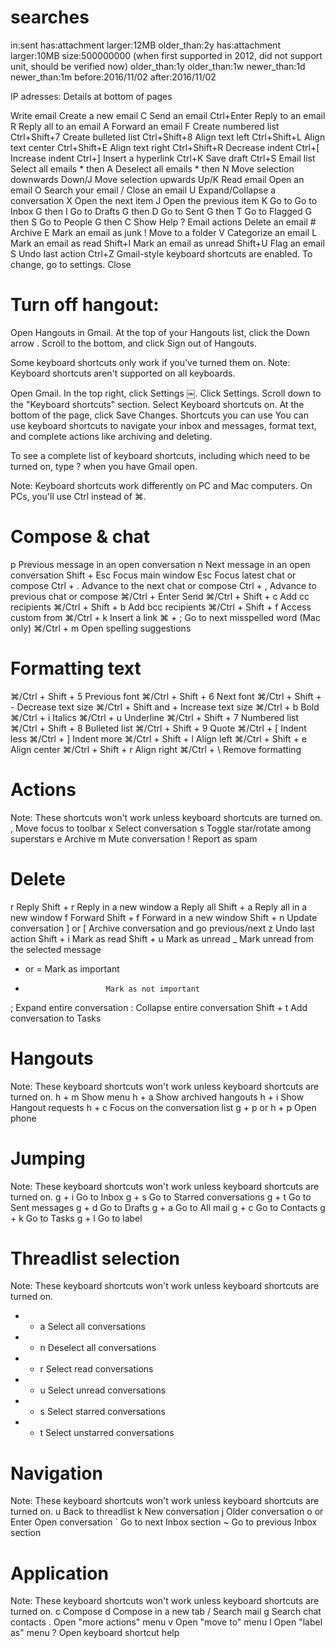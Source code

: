 # searches
in:sent has:attachment larger:12MB older_than:2y
has:attachment larger:10MB
size:500000000 (when first supported in 2012, did not support unit, should be verified now)
older_than:1y
older_than:1w
newer_than:1d
newer_than:1m
before:2016/11/02
after:2016/11/02

IP adresses: Details at bottom of pages


Write email
Create a new email	C
Send an email	Ctrl+Enter
Reply to an email	R
Reply all to an email	A
Forward an email	F
Create numbered list	Ctrl+Shift+7
Create bulleted list	Ctrl+Shift+8
Align text left	Ctrl+Shift+L
Align text center	Ctrl+Shift+E
Align text right	Ctrl+Shift+R
Decrease indent	Ctrl+[
Increase indent	Ctrl+]
Insert a hyperlink	Ctrl+K
Save draft	Ctrl+S
Email list
Select all emails	* then A
Deselect all emails	* then N
Move selection downwards	Down/J
Move selection upwards	Up/K
Read email
Open an email	O
Search your email	/
Close an email	U
Expand/Collapse a conversation	X
Open the next item	J
Open the previous item	K
Go to
Go to Inbox	G then I
Go to Drafts	G then D
Go to Sent	G then T
Go to Flagged	G then S
Go to People	G then C
Show Help	?
Email actions
Delete an email	#
Archive	E
Mark an email as junk	!
Move to a folder	V
Categorize an email	L
Mark an email as read	Shift+I
Mark an email as unread	Shift+U
Flag an email	S
Undo last action	Ctrl+Z
Gmail-style keyboard shortcuts are enabled. To change, go to settings. Close

# Turn off hangout:
Open Hangouts in Gmail.
At the top of your Hangouts list, click the Down arrow .
Scroll to the bottom, and click Sign out of Hangouts.


Some keyboard shortcuts only work if you've turned them on.  Note: Keyboard shortcuts aren't supported on all keyboards.

Open Gmail.
In the top right, click Settings ￼.
Click Settings.
Scroll down to the "Keyboard shortcuts" section.
Select Keyboard shortcuts on.
At the bottom of the page, click Save Changes.
Shortcuts you can use
You can use keyboard shortcuts to navigate your inbox and messages, format text, and complete actions like archiving and deleting.

To see a complete list of keyboard shortcuts, including which need to be turned on, type ? when you have Gmail open.

Note: Keyboard shortcuts work differently on PC and Mac computers. On PCs, you'll use Ctrl instead of ⌘.

# Compose & chat
p                       Previous message in an open conversation
n                       Next message in an open conversation
Shift + Esc             Focus main window
Esc                     Focus latest chat or compose
Ctrl + .                Advance to the next chat or compose
Ctrl + ,                Advance to previous chat or compose
⌘/Ctrl + Enter          Send
⌘/Ctrl + Shift + c      Add cc recipients
⌘/Ctrl + Shift + b      Add bcc recipients
⌘/Ctrl + Shift + f      Access custom from
⌘/Ctrl + k              Insert a link
⌘ + ;                   Go to next misspelled word (Mac only)
⌘/Ctrl + m              Open spelling suggestions

# Formatting text
⌘/Ctrl + Shift + 5      Previous font
⌘/Ctrl + Shift + 6      Next font
⌘/Ctrl + Shift + -      Decrease text size
⌘/Ctrl + Shift and +    Increase text size
⌘/Ctrl + b              Bold
⌘/Ctrl + i              Italics
⌘/Ctrl + u              Underline
⌘/Ctrl + Shift + 7      Numbered list
⌘/Ctrl + Shift + 8      Bulleted list
⌘/Ctrl + Shift + 9      Quote
⌘/Ctrl + [              Indent less
⌘/Ctrl + ]              Indent more
⌘/Ctrl + Shift + l      Align left
⌘/Ctrl + Shift + e      Align center
⌘/Ctrl + Shift + r      Align right
⌘/Ctrl + \              Remove formatting

# Actions
Note: These shortcuts won't work unless keyboard shortcuts are turned on.
,                       Move focus to toolbar
x                       Select conversation
s                       Toggle star/rotate among superstars
e                       Archive
m                       Mute conversation
!                       Report as spam
#                       Delete
r                       Reply
Shift + r               Reply in a new window
a                       Reply all
Shift + a               Reply all in a new window
f                       Forward
Shift + f               Forward in a new window
Shift + n               Update conversation
] or [                  Archive conversation and go previous/next
z                       Undo last action
Shift + i               Mark as read
Shift + u               Mark as unread
_                       Mark unread from the selected message
+ or =                  Mark as important
-                       Mark as not important
;                       Expand entire conversation
:                       Collapse entire conversation
Shift + t               Add conversation to Tasks

# Hangouts
Note: These keyboard shortcuts won't work unless keyboard shortcuts are turned on.
h + m                   Show menu
h + a                   Show archived hangouts
h + i                   Show Hangout requests
h + c                   Focus on the conversation list
g + p or h + p          Open phone

# Jumping
Note: These keyboard shortcuts won't work unless keyboard shortcuts are turned on.
g + i                   Go to Inbox
g + s                   Go to Starred conversations
g + t                   Go to Sent messages
g + d                   Go to Drafts
g + a                   Go to All mail
g + c                   Go to Contacts
g + k                   Go to Tasks
g + l                   Go to label

# Threadlist selection
Note: These keyboard shortcuts won't work unless keyboard shortcuts are turned on.
* + a                   Select all conversations
* + n                   Deselect all conversations
* + r                   Select read conversations
* + u                   Select unread conversations
* + s                   Select starred conversations
* + t                   Select unstarred conversations

# Navigation
Note: These keyboard shortcuts won't work unless keyboard shortcuts are turned on.
u                       Back to threadlist
k                       New conversation
j                       Older conversation
o or Enter              Open conversation
`                       Go to next Inbox section
~                       Go to previous Inbox section

# Application
Note: These keyboard shortcuts won't work unless keyboard shortcuts are turned on.
c                       Compose
d                       Compose in a new tab
/                       Search mail
g                       Search chat contacts
.                       Open "more actions" menu
v                       Open "move to" menu
l                       Open "label as" menu
?                       Open keyboard shortcut help
